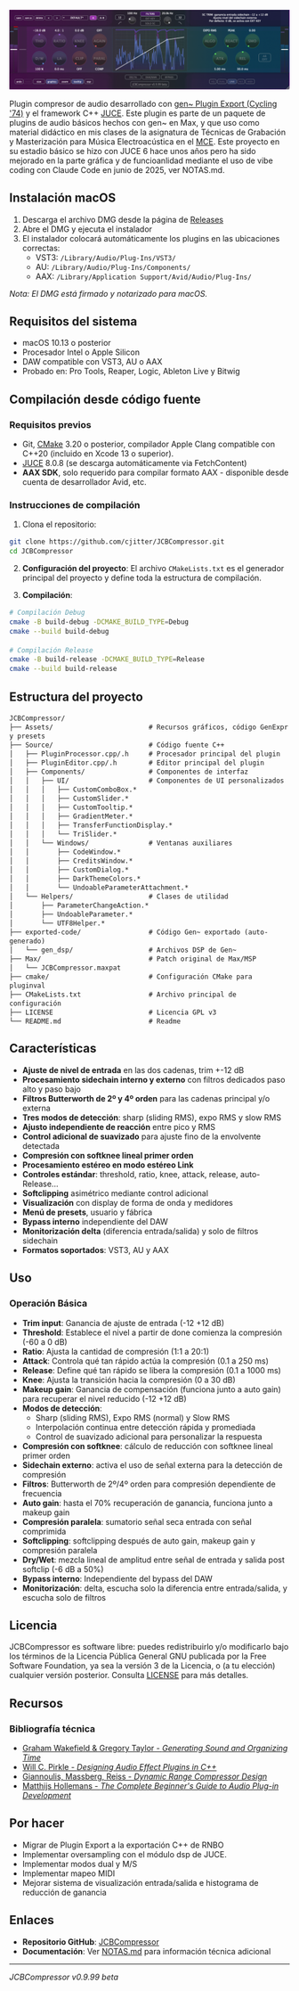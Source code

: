 ![JCBCompressor Interface](Assets/screenshot.png)

Plugin compresor de audio desarrollado con [gen~ Plugin Export (Cycling '74)](https://cycling74.com) y el framework C++ [JUCE](https://github.com/juce-framework/JUCE). Este plugin es parte de un paquete de plugins de audio básicos hechos con gen~ en Max, y que uso como material didáctico en mis clases de la asignatura de Técnicas de Grabación y Masterización para Música Electroacústica en el [MCE](https://katarinagurska.com/curso-of/master-de-composicion-electroacustica-mce/). Este proyecto en su estadio básico se hizo con JUCE 6 hace unos años pero ha sido mejorado en la parte gráfica y de funcioanlidad mediante el uso de vibe coding con Claude Code en junio de 2025, ver NOTAS.md.

## Instalación macOS
1. Descarga el archivo DMG desde la página de [Releases](https://github.com/cjitter/JCBComp/releases)
2. Abre el DMG y ejecuta el instalador
3. El instalador colocará automáticamente los plugins en las ubicaciones correctas:
   - VST3: `/Library/Audio/Plug-Ins/VST3/`
   - AU: `/Library/Audio/Plug-Ins/Components/`
   - AAX: `/Library/Application Support/Avid/Audio/Plug-Ins/`

*Nota: El DMG está firmado y notarizado para macOS.*

## Requisitos del sistema

- macOS 10.13 o posterior
- Procesador Intel o Apple Silicon
- DAW compatible con VST3, AU o AAX
- Probado en: Pro Tools, Reaper, Logic, Ableton Live y Bitwig

## Compilación desde código fuente

### Requisitos previos
- Git, [CMake](https://cmake.org) 3.20 o posterior, compilador Apple Clang compatible con C++20 (incluido en Xcode 13 o superior).
- [JUCE](https://github.com/juce-framework/JUCE) 8.0.8 (se descarga automáticamente via FetchContent)
- **AAX SDK**, solo requerido para compilar formato AAX - disponible desde cuenta de desarrollador Avid, etc.

### Instrucciones de compilación

1. Clona el repositorio:
```bash
git clone https://github.com/cjitter/JCBCompressor.git
cd JCBCompressor
```

2. **Configuración del proyecto**: El archivo `CMakeLists.txt` es el generador principal del proyecto y define toda la estructura de compilación.

3. **Compilación**:
```bash
# Compilación Debug
cmake -B build-debug -DCMAKE_BUILD_TYPE=Debug
cmake --build build-debug

# Compilación Release
cmake -B build-release -DCMAKE_BUILD_TYPE=Release
cmake --build build-release
```

## Estructura del proyecto

```
JCBCompressor/
├── Assets/                        # Recursos gráficos, código GenExpr y presets
├── Source/                        # Código fuente C++
│   ├── PluginProcessor.cpp/.h     # Procesador principal del plugin
│   ├── PluginEditor.cpp/.h        # Editor principal del plugin
│   ├── Components/                # Componentes de interfaz
│   │   ├── UI/                    # Componentes de UI personalizados
│   │   │   ├── CustomComboBox.*
│   │   │   ├── CustomSlider.*
│   │   │   ├── CustomTooltip.*
│   │   │   ├── GradientMeter.*
│   │   │   ├── TransferFunctionDisplay.*
│   │   │   └── TriSlider.*
│   │   └── Windows/               # Ventanas auxiliares
│   │       ├── CodeWindow.*
│   │       ├── CreditsWindow.*
│   │       ├── CustomDialog.*
│   │       ├── DarkThemeColors.*
│   │       └── UndoableParameterAttachment.*
│   └── Helpers/                   # Clases de utilidad
│       ├── ParameterChangeAction.*
│       ├── UndoableParameter.*
│       └── UTF8Helper.*
├── exported-code/                 # Código Gen~ exportado (auto-generado)
│   └── gen_dsp/                   # Archivos DSP de Gen~
├── Max/                           # Patch original de Max/MSP
│   └── JCBCompressor.maxpat
├── cmake/                         # Configuración CMake para pluginval
├── CMakeLists.txt                 # Archivo principal de configuración
├── LICENSE                        # Licencia GPL v3
└── README.md                      # Readme
```

## Características

- **Ajuste de nivel de entrada** en las dos cadenas, trim +-12 dB
- **Procesamiento sidechain interno y externo** con filtros dedicados paso alto y paso bajo
- **Filtros Butterworth de 2º y 4º orden** para las cadenas principal y/o externa
- **Tres modos de detección**: sharp (sliding RMS), expo RMS y slow RMS
- **Ajusto independiente de reacción** entre pico y RMS
- **Control adicional de suavizado** para ajuste fino de la envolvente detectada
- **Compresión con softknee lineal primer orden**
- **Procesamiento estéreo en modo estéreo Link**
- **Controles estándar**: threshold, ratio, knee, attack, release, auto-Release...
- **Softclipping** asimétrico mediante control adicional
- **Visualización** con display de forma de onda y medidores
- **Menú de presets**, usuario y fábrica
- **Bypass interno** independiente del DAW
- **Monitorización delta** (diferencia entrada/salida) y solo de filtros sidechain
- **Formatos soportados**: VST3, AU y AAX

## Uso

### Operación Básica
- **Trim input**: Ganancia de ajuste de entrada (-12 +12 dB)
- **Threshold**: Establece el nivel a partir de done comienza la compresión (-60 a 0 dB)
- **Ratio**: Ajusta la cantidad de compresión (1:1 a 20:1)
- **Attack**: Controla qué tan rápido actúa la compresión (0.1 a 250 ms)
- **Release**: Define qué tan rápido se libera la compresión (0.1 a 1000 ms)
- **Knee**: Ajusta la transición hacia la compresión (0 a 30 dB)
- **Makeup gain**: Ganancia de compensación (funciona junto a auto gain) para recuperar el nivel reducido (-12 +12 dB)
- **Modos de detección**:
  - Sharp (sliding RMS), Expo RMS (normal) y Slow RMS
  - Interpolación continua entre detección rápida y promediada
  - Control de suavizado adicional para personalizar la respuesta
- **Compresión con softknee**: cálculo de reducción con softknee lineal primer orden
- **Sidechain externo**: activa el uso de señal externa para la detección de compresión
- **Filtros**: Butterworth de 2º/4º orden para compresión dependiente de frecuencia
- **Auto gain**: hasta el 70% recuperación de ganancia, funciona junto a makeup gain
- **Compresión paralela**: sumatorio señal seca entrada con señal comprimida
- **Softclipping**: softclipping después de auto gain, makeup gain y compresión paralela
- **Dry/Wet**: mezcla lineal de amplitud entre señal de entrada y salida post softclip (-6 dB a 50%)
- **Bypass interno**: Independiente del bypass del DAW
- **Monitorización**: delta, escucha solo la diferencia entre entrada/salida, y escucha solo de filtros

## Licencia

JCBCompressor es software libre: puedes redistribuirlo y/o modificarlo bajo los términos de la Licencia Pública General GNU publicada por la Free Software Foundation, ya sea la versión 3 de la Licencia, o (a tu elección) cualquier versión posterior. Consulta [LICENSE](LICENSE) para más detalles.

## Recursos

### Bibliografía técnica
- [Graham Wakefield & Gregory Taylor - *Generating Sound and Organizing Time*](https://cycling74.com/books/go)
- [Will C. Pirkle - *Designing Audio Effect Plugins in C++*](https://www.willpirkle.com)
- [Giannoulis, Massberg, Reiss - *Dynamic Range Compressor Design*](https://eecs.qmul.ac.uk/~josh/documents/2012/GiannoulisMassbergReiss-dynamicrangecompression-JAES2012.pdf)
- [Matthijs Hollemans - *The Complete Beginner's Guide to Audio Plug-in Development*](https://www.theaudioprogrammer.com/books/beginners-plugin-book)

## Por hacer

- Migrar de Plugin Export a la exportación C++ de RNBO
- Implementar oversampling con el módulo dsp de JUCE.
- Implementar modos dual y M/S
- Implementar mapeo MIDI
- Mejorar sistema de visualización entrada/salida e histograma de reducción de ganancia

## Enlaces

- **Repositorio GitHub**: [JCBCompressor](https://github.com/cjitter/JCBCompressor)
- **Documentación**: Ver [NOTAS.md](NOTAS.md) para información técnica adicional

---

*JCBCompressor v0.9.99 beta*